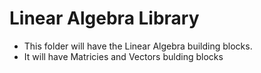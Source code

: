 # Linear Algebra Library
- This folder will have the Linear Algebra building blocks. 
- It will have Matricies and Vectors bulding blocks